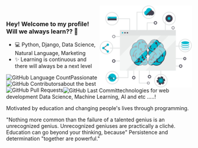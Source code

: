 

<img align="right" src="https://github.com/ricardolopespires/ricardolopespires/blob/master/banner-github.png" width="250"/>


<br/>

### Hey! Welcome to my profile! Will we always learn?? 👋

- 💻 Python, Django, Data Science, Natural Language, Marketing
- ✨ Learning is continuous and there will always be a next level
<img align="left" alt="" src="https://img.shields.io/github/repo-size/ricardolopespires/Data-Mining-on-Social-Media-Marketing" />
<img align="left"  alt="GitHub Language Count" src="https://img.shields.io/github/languages/count/ricardolopespires/Data-Mining-on-Social-Media-Marketing" />
<img align="left"  alt="GitHub Contributors" src="https://img.shields.io/github/contributors/ricardolopespires/Data-Mining-on-Social-Media-Marketing" />
<img align="left"  alt="GitHub Pull Requests" src="https://img.shields.io/github/issues-pr/ricardolopespires/Data-Mining-on-Social-Media-Marketing" />

<img  align="left" alt="GitHub Last Commit" src="https://img.shields.io/github/last-commit/ricardolopespires/Data-Mining-on-Social-Media-Marketing" />


Passionate about the best technologies for web development Data Science, Machine Learning, AI and etc .....!

Motivated by education and changing people's lives through programming.

"Nothing more common than the failure of a talented genius is an unrecognized genius. Unrecognized geniuses are practically a cliché. Education can go beyond your thinking, because" Persistence and determination "together are powerful."

<!--
**ricardolopespires/ricardolopespires** is a ✨ _special_ ✨ repository because its `README.md` (this file) appears on your GitHub profile.

Here are some ideas to get you started:

- 🔭 I’m currently working on ...
- 🌱 I’m currently learning ...
- 👯 I’m looking to collaborate on ...
- 🤔 I’m looking for help with ...
- 💬 Ask me about ...
- 📫 How to reach me: ...
- 😄 Pronouns: ...
- ⚡ Fun fact: ...
-->

